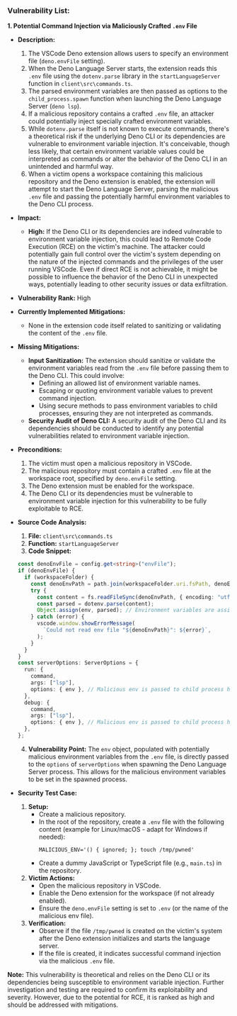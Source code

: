 ### Vulnerability List:

**1. Potential Command Injection via Maliciously Crafted `.env` File**

- **Description:**
    1. The VSCode Deno extension allows users to specify an environment file (`deno.envFile` setting).
    2. When the Deno Language Server starts, the extension reads this `.env` file using the `dotenv.parse` library in the `startLanguageServer` function in `client\src\commands.ts`.
    3. The parsed environment variables are then passed as options to the `child_process.spawn` function when launching the Deno Language Server (`deno lsp`).
    4. If a malicious repository contains a crafted `.env` file, an attacker could potentially inject specially crafted environment variables.
    5. While `dotenv.parse` itself is not known to execute commands, there's a theoretical risk if the underlying Deno CLI or its dependencies are vulnerable to environment variable injection. It's conceivable, though less likely, that certain environment variable values could be interpreted as commands or alter the behavior of the Deno CLI in an unintended and harmful way.
    6. When a victim opens a workspace containing this malicious repository and the Deno extension is enabled, the extension will attempt to start the Deno Language Server, parsing the malicious `.env` file and passing the potentially harmful environment variables to the Deno CLI process.

- **Impact:**
    - **High:** If the Deno CLI or its dependencies are indeed vulnerable to environment variable injection, this could lead to Remote Code Execution (RCE) on the victim's machine. The attacker could potentially gain full control over the victim's system depending on the nature of the injected commands and the privileges of the user running VSCode. Even if direct RCE is not achievable, it might be possible to influence the behavior of the Deno CLI in unexpected ways, potentially leading to other security issues or data exfiltration.

- **Vulnerability Rank:** High

- **Currently Implemented Mitigations:**
    - None in the extension code itself related to sanitizing or validating the content of the `.env` file.

- **Missing Mitigations:**
    - **Input Sanitization:** The extension should sanitize or validate the environment variables read from the `.env` file before passing them to the Deno CLI. This could involve:
        -  Defining an allowed list of environment variable names.
        -  Escaping or quoting environment variable values to prevent command injection.
        -  Using secure methods to pass environment variables to child processes, ensuring they are not interpreted as commands.
    - **Security Audit of Deno CLI:** A security audit of the Deno CLI and its dependencies should be conducted to identify any potential vulnerabilities related to environment variable injection.

- **Preconditions:**
    1. The victim must open a malicious repository in VSCode.
    2. The malicious repository must contain a crafted `.env` file at the workspace root, specified by `deno.envFile` setting.
    3. The Deno extension must be enabled for the workspace.
    4. The Deno CLI or its dependencies must be vulnerable to environment variable injection for this vulnerability to be fully exploitable to RCE.

- **Source Code Analysis:**
    1. **File:** `client\src\commands.ts`
    2. **Function:** `startLanguageServer`
    3. **Code Snippet:**
    ```typescript
    const denoEnvFile = config.get<string>("envFile");
    if (denoEnvFile) {
      if (workspaceFolder) {
        const denoEnvPath = path.join(workspaceFolder.uri.fsPath, denoEnvFile);
        try {
          const content = fs.readFileSync(denoEnvPath, { encoding: "utf8" });
          const parsed = dotenv.parse(content);
          Object.assign(env, parsed); // Environment variables are assigned here
        } catch (error) {
          vscode.window.showErrorMessage(
            `Could not read env file "${denoEnvPath}": ${error}`,
          );
        }
      }
    }
    const serverOptions: ServerOptions = {
      run: {
        command,
        args: ["lsp"],
        options: { env }, // Malicious env is passed to child process here
      },
      debug: {
        command,
        args: ["lsp"],
        options: { env }, // Malicious env is passed to child process here
      },
    };
    ```
    4. **Vulnerability Point:** The `env` object, populated with potentially malicious environment variables from the `.env` file, is directly passed to the `options` of `serverOptions` when spawning the Deno Language Server process. This allows for the malicious environment variables to be set in the spawned process.

- **Security Test Case:**
    1. **Setup:**
        - Create a malicious repository.
        - In the root of the repository, create a `.env` file with the following content (example for Linux/macOS - adapt for Windows if needed):
          ```env
          MALICIOUS_ENV='() { ignored; }; touch /tmp/pwned'
          ```
        - Create a dummy JavaScript or TypeScript file (e.g., `main.ts`) in the repository.
    2. **Victim Actions:**
        - Open the malicious repository in VSCode.
        - Enable the Deno extension for the workspace (if not already enabled).
        - Ensure the `deno.envFile` setting is set to `.env` (or the name of the malicious env file).
    3. **Verification:**
        - Observe if the file `/tmp/pwned` is created on the victim's system after the Deno extension initializes and starts the language server.
        - If the file is created, it indicates successful command injection via the malicious `.env` file.

**Note:** This vulnerability is theoretical and relies on the Deno CLI or its dependencies being susceptible to environment variable injection. Further investigation and testing are required to confirm its exploitability and severity. However, due to the potential for RCE, it is ranked as high and should be addressed with mitigations.
